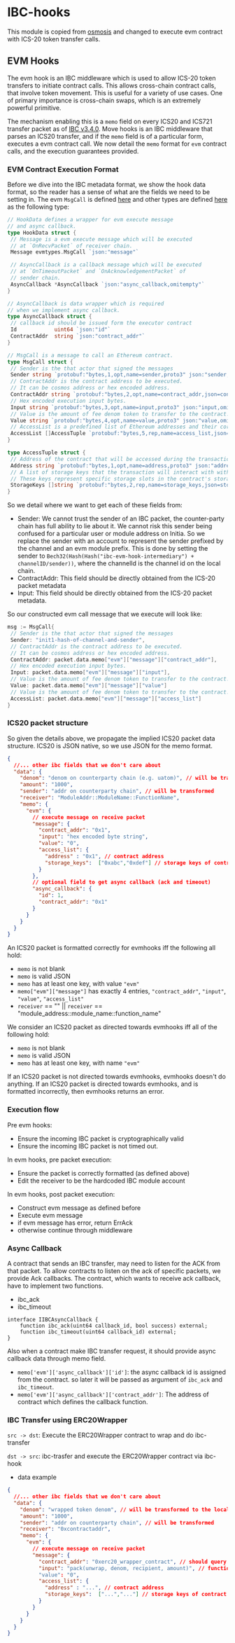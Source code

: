 # IBC-hooks

This module is copied from [osmosis](https://github.com/osmosis-labs/osmosis) and changed to execute evm contract with ICS-20 token transfer calls.

## EVM Hooks

The evm hook is an IBC middleware which is used to allow ICS-20 token transfers to initiate contract calls.
This allows cross-chain contract calls, that involve token movement.
This is useful for a variety of use cases.
One of primary importance is cross-chain swaps, which is an extremely powerful primitive.

The mechanism enabling this is a `memo` field on every ICS20 and ICS721 transfer packet as of [IBC v3.4.0](https://medium.com/the-interchain-foundation/moving-beyond-simple-token-transfers-d42b2b1dc29b).
Move hooks is an IBC middleware that parses an ICS20 transfer, and if the `memo` field is of a particular form, executes a evm contract call. We now detail the `memo` format for `evm` contract calls, and the execution guarantees provided.

### EVM Contract Execution Format

Before we dive into the IBC metadata format, we show the hook data format, so the reader has a sense of what are the fields we need to be setting in.
The evm `MsgCall` is defined [here](../../x/evm/types/tx.pb.go) and other types are defined [here](./message.go) as the following type:

```go
// HookData defines a wrapper for evm execute message
// and async callback.
type HookData struct {
 // Message is a evm execute message which will be executed
 // at `OnRecvPacket` of receiver chain.
 Message evmtypes.MsgCall `json:"message"`

 // AsyncCallback is a callback message which will be executed
 // at `OnTimeoutPacket` and `OnAcknowledgementPacket` of
 // sender chain.
 AsyncCallback *AsyncCallback `json:"async_callback,omitempty"`
}

// AsyncCallback is data wrapper which is required
// when we implement async callback.
type AsyncCallback struct {
 // callback id should be issued form the executor contract
 Id            uint64 `json:"id"`
 ContractAddr  string `json:"contract_addr"`
}

// MsgCall is a message to call an Ethereum contract.
type MsgCall struct {
 // Sender is the that actor that signed the messages
 Sender string `protobuf:"bytes,1,opt,name=sender,proto3" json:"sender,omitempty"`
 // ContractAddr is the contract address to be executed.
 // It can be cosmos address or hex encoded address.
 ContractAddr string `protobuf:"bytes,2,opt,name=contract_addr,json=contractAddr,proto3" json:"contract_addr,omitempty"`
 // Hex encoded execution input bytes.
 Input string `protobuf:"bytes,3,opt,name=input,proto3" json:"input,omitempty"`
 // Value is the amount of fee denom token to transfer to the contract.
 Value string `protobuf:"bytes,4,opt,name=value,proto3" json:"value,omitempty"`
 // AccessList is a predefined list of Ethereum addresses and their corresponding storage slots that a transaction will interact with during its execution. can be none
 AccessList []AccessTuple `protobuf:"bytes,5,rep,name=access_list,json=accessList,proto3" json:"access_list"`
}

type AccessTuple struct {
 // Address of the contract that will be accessed during the transaction execution.
 Address string `protobuf:"bytes,1,opt,name=address,proto3" json:"address,omitempty"`
 // A list of storage keys that the transaction will interact with within the specified contract.
 // These keys represent specific storage slots in the contract's storage that are accessed or modified.
 StorageKeys []string `protobuf:"bytes,2,rep,name=storage_keys,json=storageKeys,proto3" json:"storage_keys,omitempty"`
}
```

So we detail where we want to get each of these fields from:

- Sender: We cannot trust the sender of an IBC packet, the counter-party chain has full ability to lie about it.
  We cannot risk this sender being confused for a particular user or module address on Initia.
  So we replace the sender with an account to represent the sender prefixed by the channel and an evm module prefix.
  This is done by setting the sender to `Bech32(Hash(Hash("ibc-evm-hook-intermediary") + channelID/sender))`, where the channelId is the channel id on the local chain.
- ContractAddr: This field should be directly obtained from the ICS-20 packet metadata
- Input: This field should be directly obtained from the ICS-20 packet metadata.

So our constructed evm call message that we execute will look like:

```go
msg := MsgCall{
 // Sender is the that actor that signed the messages
 Sender: "init1-hash-of-channel-and-sender",
 // ContractAddr is the contract address to be executed.
 // It can be cosmos address or hex encoded address.
 ContractAddr: packet.data.memo["evm"]["message"]["contract_addr"],
 // Hex encoded execution input bytes.
 Input: packet.data.memo["evm"]["message"]["input"],
 // Value is the amount of fee denom token to transfer to the contract.
 Value: packet.data.memo["evm"]["message"]["value"]
 // Value is the amount of fee denom token to transfer to the contract.
 AccessList: packet.data.memo["evm"]["message"]["access_list"]
}
```

### ICS20 packet structure

So given the details above, we propagate the implied ICS20 packet data structure.
ICS20 is JSON native, so we use JSON for the memo format.

```json
{
  //... other ibc fields that we don't care about
  "data": {
    "denom": "denom on counterparty chain (e.g. uatom)", // will be transformed to the local denom (ibc/...)
    "amount": "1000",
    "sender": "addr on counterparty chain", // will be transformed
    "receiver": "ModuleAddr::ModuleName::FunctionName",
    "memo": {
      "evm": {
        // execute message on receive packet
        "message": {
          "contract_addr": "0x1",
          "input": "hex encoded byte string",
          "value": "0",
          "access_list": {
            "address" : "0x1", // contract address
            "storage_keys":  ["0xabc","0xdef"] // storage keys of contract
          }
        },
        // optional field to get async callback (ack and timeout)
        "async_callback": {
          "id": 1,
          "contract_addr": "0x1"
        }
      }
    }
  }
}
```

An ICS20 packet is formatted correctly for evmhooks iff the following all hold:

- `memo` is not blank
- `memo` is valid JSON
- `memo` has at least one key, with value `"evm"`
- `memo["evm"]["message"]` has exactly 4 entries, `"contract_addr"`, `"input"`, `"value"`, `"access_list"`
- `receiver` == "" || `receiver` == "module_address::module_name::function_name"

We consider an ICS20 packet as directed towards evmhooks iff all of the following hold:

- `memo` is not blank
- `memo` is valid JSON
- `memo` has at least one key, with name `"evm"`

If an ICS20 packet is not directed towards evmhooks, evmhooks doesn't do anything.
If an ICS20 packet is directed towards evmhooks, and is formatted incorrectly, then evmhooks returns an error.

### Execution flow

Pre evm hooks:

- Ensure the incoming IBC packet is cryptographically valid
- Ensure the incoming IBC packet is not timed out.

In evm hooks, pre packet execution:

- Ensure the packet is correctly formatted (as defined above)
- Edit the receiver to be the hardcoded IBC module account

In evm hooks, post packet execution:

- Construct evm message as defined before
- Execute evm message
- if evm message has error, return ErrAck
- otherwise continue through middleware

### Async Callback

A contract that sends an IBC transfer, may need to listen for the ACK from that packet.
To allow contracts to listen on the ack of specific packets, we provide Ack callbacks.
The contract, which wants to receive ack callback, have to implement two functions.

- ibc_ack
- ibc_timeout

```solidity
interface IIBCAsyncCallback {
    function ibc_ack(uint64 callback_id, bool success) external;
    function ibc_timeout(uint64 callback_id) external;
}
```

Also when a contract make IBC transfer request, it should provide async callback data through memo field.

- `memo['evm']['async_callback']['id']`: the async callback id is assigned from the contract. so later it will be passed as argument of `ibc_ack` and `ibc_timeout`.
- `memo['evm']['async_callback']['contract_addr']`: The address of contract which defines the callback function.

### IBC Transfer using ERC20Wrapper

`src -> dst`: Execute the ERC20Wrapper contract to wrap and do ibc-transfer

`dst -> src`: ibc-trasfer and execute the ERC20Wrapper contract via ibc-hook

- data example

```json
{
  //... other ibc fields that we don't care about
  "data": {
    "denom": "wrapped token denom", // will be transformed to the local denom (ibc/...)
    "amount": "1000",
    "sender": "addr on counterparty chain", // will be transformed
    "receiver": "0xcontractaddr",
    "memo": {
      "evm": {
        // execute message on receive packet
        "message": {
          "contract_addr": "0xerc20_wrapper_contract", // should query erc20 wrapper contract addr
          "input": "pack(unwrap, denom, recipient, amount)", // function selector(fc078758) + abiCoder.encode([string,address,address],denom,recipient,amount) ref) https://docs.ethers.org/v6/api/abi/abi-coder/#AbiCoder-encode
          "value": "0",
          "access_list": {
            "address" : "...", // contract address
            "storage_keys":  ["...","..."] // storage keys of contract
          }
        }
      }
    }
  }
}
```
